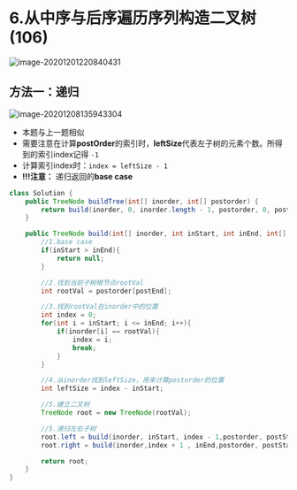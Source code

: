 # 6.从中序与后序遍历序列构造二叉树(106)

![image-20201201220840431](https://raw.githubusercontent.com/TWDH/Leetcode-From-Zero/pictures/img/image-20201201220840431.png)

## 方法一：递归

![image-20201208135943304](https://raw.githubusercontent.com/TWDH/Leetcode-From-Zero/pictures/img/image-20201208135943304.png)

* 本题与上一题相似
* 需要注意在计算**postOrder**的索引时，**leftSize**代表左子树的元素个数。所得到的索引index记得 `-1`
* 计算索引index时：`index = leftSize - 1`
* **!!!注意：** 递归返回的**base case**

```java
class Solution {
    public TreeNode buildTree(int[] inorder, int[] postorder) {
        return build(inorder, 0, inorder.length - 1, postorder, 0, postorder.length - 1);
    }

    public TreeNode build(int[] inorder, int inStart, int inEnd, int[] postorder, int postStart, int postEnd){
        //1.base case
        if(inStart > inEnd){
            return null;
        }

        //2.找到当前子树根节点rootVal
        int rootVal = postorder[postEnd];

        //3.找到rootVal在inorder中的位置
        int index = 0;
        for(int i = inStart; i <= inEnd; i++){
            if(inorder[i] == rootVal){
                index = i;
                break;
            }
        }

        //4.从inorder找到leftSize，用来计算postorder的位置
        int leftSize = index - inStart;

        //5.建立二叉树
        TreeNode root = new TreeNode(rootVal);

        //5.递归左右子树
        root.left = build(inorder, inStart, index - 1,postorder, postStart, postStart + leftSize -1);
        root.right = build(inorder,index + 1 , inEnd,postorder, postStart + leftSize, postEnd - 1);

        return root;
    }
}
```

